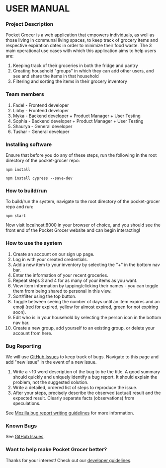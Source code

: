 # USER MANUAL

### Project Description
Pocket Grocer is a web application that empowers individuals, as well as those living in communal living spaces, to keep track of grocery items and respective expiration dates in order to minimize their food waste. The 3 main operational use cases with which this application aims to help users are:
1. Keeping track of their groceries in both the fridge and pantry
2. Creating household "groups" in which they can add other users, and see and share the items in that household
3. Filtering and sorting the items in their grocery inventory

### Team members
1. Fadel - Frontend developer
2. Libby - Frontend developer
3. Myka - Backend developer + Product Manager + User Testing
4. Sophia - Backend developer + Product Manager + User Testing
5. Shaurya - General developer
6. Tushar - General developer

### Installing software
Ensure that before you do any of these steps, run the following in the root directory of the pocket-grocer repo:
```
npm install
```
```
npm install cypress --save-dev
```

### How to build/run
To build/run the system, navigate to the root directory of the pocket-grocer repo and run:
```
npm start
```
Now visit localhost:8000 in your browser of choice, and you should see the front end of the Pocket Grocer website and can begin interacting!

### How to use the system
1. Create an account on our sign up page.
2. Log in with your created credentials.
3. Add a new item to your inventory by selecting the "+" in the bottom nav bar.
4. Enter the information of your recent groceries.
5. Repeat steps 3 and 4 for as many of your items as you want.
6. View item information by tapping/clicking their names - you can toggle them from being shared to personal in this view.
7. Sort/filter using the top button.
8. Toggle between seeing the number of days until an item expires and an emoji (red for expired, yellow for almost expired, green for not expiring soon).
9. Edit who is in your household by selecting the person icon in the bottom nav bar.
10. Create a new group, add yourself to an existing group, or delete your account from here.

### Bug Reporting
We will use [GitHub Issues](https://github.com/libbyk000/pocket-grocer/issues) to keep track of bugs. Navigate to this page and add "new issue" in the event of a new issue.
1. Write a ~10 word description of the bug to be the title. A good summary should quickly and uniquely identify a bug report. It should explain the problem, not the suggested solution.
2. Write a detailed, ordered list of steps to reproduce the issue.
3. After your steps, precisely describe the observed (actual) result and the expected result. Clearly separate facts (observations) from speculations.

See [Mozilla bug report writing guidelines](https://developer.mozilla.org/en-US/docs/Mozilla/QA/Bug_writing_guidelines) for more information.

### Known Bugs
See [GitHub Issues](https://github.com/libbyk000/pocket-grocer/issues).

### Want to help make Pocket Grocer better?
Thanks for your interest! Check out our [developer guidelines](DEVELOPERGUIDELINES.md).